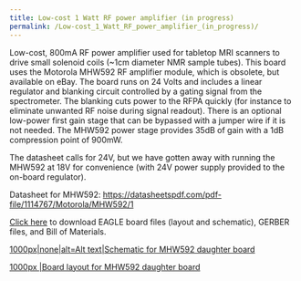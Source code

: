 ```yaml
---
title: Low-cost 1 Watt RF power amplifier (in progress)
permalink: /Low-cost_1_Watt_RF_power_amplifier_(in_progress)/
---
```


Low-cost, 800mA RF power amplifier used for tabletop MRI scanners to
drive small solenoid coils (~1cm diameter NMR sample tubes). This board
uses the Motorola MHW592 RF amplifier module, which is obsolete, but
available on eBay. The board runs on 24 Volts and includes a linear
regulator and blanking circuit controlled by a gating signal from the
spectrometer. The blanking cuts power to the RFPA quickly (for instance
to eliminate unwanted RF noise during signal readout). There is an
optional low-power first gain stage that can be bypassed with a jumper
wire if it is not needed. The MHW592 power stage provides 35dB of gain
with a 1dB compression point of 900mW.

The datasheet calls for 24V, but we have gotten away with running the
MHW592 at 18V for convenience (with 24V power supply provided to the
on-board regulator).

Datasheet for MHW592:
<https://datasheetspdf.com/pdf-file/1114767/Motorola/MHW592/1>

[Click
here](/wiki_files/Tabletop_RFPA_motorola.zip)
to download EAGLE board files (layout and schematic), GERBER files, and
Bill of Materials.

<a href="/wiki_files/Schematic_rfpa.png" class="wikilink"
title="1000px|none|alt=Alt text|Schematic for MHW592 daughter board">1000px|none|alt=Alt
text|Schematic for MHW592 daughter board

<a href="/wiki_files/Layout_rfpa.png" class="wikilink"
title="1000px |Board layout for MHW592 daughter board">1000px |Board
layout for MHW592 daughter board